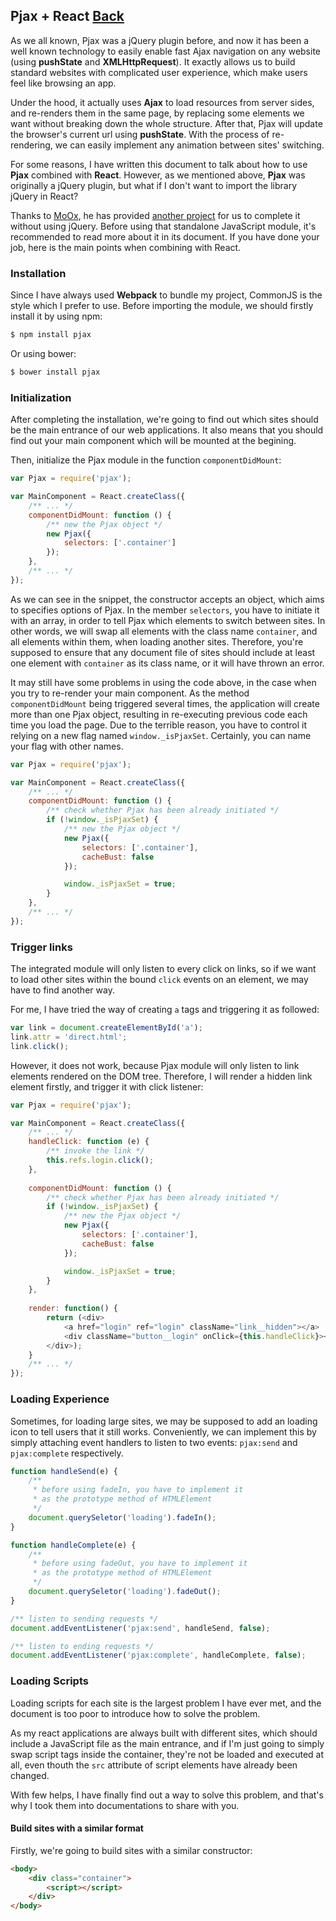 ## Pjax + React [Back](./../react.md)

As we all known, Pjax was a jQuery plugin before, and now it has been a well known technology to easily enable fast Ajax navigation on any website (using **pushState** and **XMLHttpRequest**). It exactly allows us to build standard websites with complicated user experience, which make users feel like browsing an app.

Under the hood, it actually uses **Ajax** to load resources from server sides, and re-renders them in the same page, by replacing some elements we want without breaking down the whole structure. After that, Pjax will update the browser's current url using **pushState**. With the process of re-rendering, we can easily implement any animation between sites' switching.

For some reasons, I have written this document to talk about how to use **Pjax** combined with **React**. However, as we mentioned above, **Pjax** was originally a jQuery plugin, but what if I don't want to import the library jQuery in React?

Thanks to [MoOx](https://github.com/MoOx), he has provided [another project](https://github.com/MoOx/pjax) for us to complete it without using jQuery. Before using that standalone JavaScript module, it's recommended to read more about it in its document. If you have done your job, here is the main points when combining with React.

### Installation

Since I have always used **Webpack** to bundle my project, CommonJS is the style which I prefer to use. Before importing the module, we should firstly install it by using npm:

```bash
$ npm install pjax
```

Or using bower:

```bash
$ bower install pjax
```

### Initialization

After completing the installation, we're going to find out which sites should be the main entrance of our web applications. It also means that you should find out your main component which will be mounted at the begining.

Then, initialize the Pjax module in the function `componentDidMount`:

```js
var Pjax = require('pjax');

var MainComponent = React.createClass({
    /** ... */
    componentDidMount: function () {
        /** new the Pjax object */
		new Pjax({
			selectors: ['.container']
		});
    },
    /** ... */
});
```

As we can see in the snippet, the constructor accepts an object, which aims to specifies options of Pjax. In the member `selectors`, you have to initiate it with an array, in order to tell Pjax which elements to switch between sites. In other words, we will swap all elements with the class name `container`, and all elements within them, when loading another sites. Therefore, you're supposed to ensure that any document file of sites should include at least one element with `container` as its class name, or it will have thrown an error.


It may still have some problems in using the code above, in the case when you try to re-render your main component. As the method `componentDidMount` being triggered several times, the application will create more than one Pjax object, resulting in re-executing previous code each time you load the page. Due to the terrible reason, you have to control it relying on a new flag named `window._isPjaxSet`. Certainly, you can name your flag with other names.

```js
var Pjax = require('pjax');

var MainComponent = React.createClass({
    /** ... */
    componentDidMount: function () {
        /** check whether Pjax has been already initiated */
        if (!window._isPjaxSet) {
			/** new the Pjax object */
			new Pjax({
				selectors: ['.container'],
				cacheBust: false
			});

			window._isPjaxSet = true;
		}
    },
    /** ... */
});
```

### Trigger links

The integrated module will only listen to every click on links, so if we want to load other sites within the bound `click` events on an element, we may have to find another way.

For me, I have tried the way of creating `a` tags and triggering it as followed:

```js
var link = document.createElementById('a');
link.attr = 'direct.html';
link.click();
```

However, it does not work, because Pjax module will only listen to link elements rendered on the DOM tree. Therefore, I will render a hidden link element firstly, and trigger it with click listener:

```js
var Pjax = require('pjax');

var MainComponent = React.createClass({
    /** ... */
    handleClick: function (e) {
        /** invoke the link */
        this.refs.login.click();
    },
    
    componentDidMount: function () {
        /** check whether Pjax has been already initiated */
        if (!window._isPjaxSet) {
			/** new the Pjax object */
			new Pjax({
				selectors: ['.container'],
				cacheBust: false
			});

			window._isPjaxSet = true;
		}
    },
    
    render: function() {
        return (<div>
            <a href="login" ref="login" className="link__hidden"></a>
            <div className="button__login" onClick={this.handleClick}></div>
        </div>);
    }
    /** ... */
});
```

### Loading Experience

Sometimes, for loading large sites, we may be supposed to add an loading icon to tell users that it still works. Conveniently, we can implement this by simply attaching event handlers to listen to two events: `pjax:send` and `pjax:complete` respectively.

```js
function handleSend(e) {
    /**
     * before using fadeIn, you have to implement it
     * as the prototype method of HTMLElement
     */
    document.querySeletor('loading').fadeIn();
}

function handleComplete(e) {
    /**
     * before using fadeOut, you have to implement it
     * as the prototype method of HTMLElement
     */
    document.querySeletor('loading').fadeOut();
}

/** listen to sending requests */
document.addEventListener('pjax:send', handleSend, false);

/** listen to ending requests */
document.addEventListener('pjax:complete', handleComplete, false);
```

### Loading Scripts

Loading scripts for each site is the largest problem I have ever met, and the document is too poor to introduce how to solve the problem.

As my react applications are always built with different sites, which should include a JavaScript file as the main entrance, and if I'm just going to simply swap script tags inside the container, they're not be loaded and executed at all, even thouth the `src` attribute of script elements have already been changed.

With few helps, I have finally find out a way to solve this problem, and that's why I took them into documentations to share with you.

#### Build sites with a similar format

Firstly, we're going to build sites with a similar constructor:

```html
<body>
    <div class="container">
        <script></script>
    </div>
</body>
```
